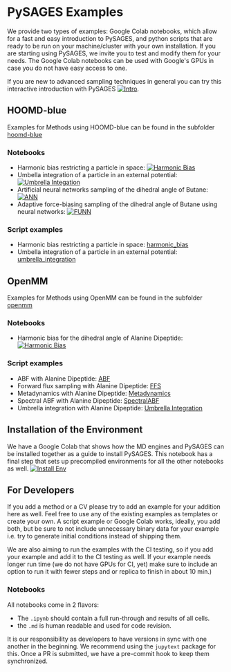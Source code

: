 PySAGES Examples
================

We provide two types of examples: Google Colab notebooks, which allow for a fast and easy introduction to PySAGES,
and python scripts that are ready to be run on your machine/cluster with your own installation.
If you are starting using PySAGES, we invite you to test and modify them for your needs.
The Google Colab notebooks can be used with Google's GPUs in case you do not have easy access to one.

If you are new to advanced sampling techniques in general you can try this interactive introduction with PySAGES [![Intro](https://colab.research.google.com/assets/colab-badge.svg)](https://colab.research.google.com/github/SSAGESLabs/PySAGES/blob/main/examples/Advanced_Sampling_Introduction.ipynb).

## HOOMD-blue

Examples for Methods using HOOMD-blue can be found in the subfolder [hoomd-blue](hoomd-blue)

### Notebooks

 * Harmonic bias restricting a particle in space: [![Harmonic Bias](https://colab.research.google.com/assets/colab-badge.svg)](https://colab.research.google.com/github/SSAGESLabs/PySAGES/blob/main/examples/hoomd-blue/Harmonic_Bias.ipynb)
 * Umbella integration of a particle in an external potential: [![Umbrella Integation](https://colab.research.google.com/assets/colab-badge.svg)](https://colab.research.google.com/github/SSAGESLabs/PySAGES/blob/main/examples/hoomd-blue/Umbrella_Integration.ipynb)
 * Artificial neural networks sampling of the dihedral angle of Butane: [![ANN](https://colab.research.google.com/assets/colab-badge.svg)](https://colab.research.google.com/github/SSAGESLabs/PySAGES/blob/main/examples/hoomd-blue/ann/Butane_ANN.ipynb)
 * Adaptive force-biasing sampling of the dihedral angle of Butane using neural networks: [![FUNN](https://colab.research.google.com/assets/colab-badge.svg)](https://colab.research.google.com/github/SSAGESLabs/PySAGES/blob/main/examples/hoomd-blue/Butane_FUNN.ipynb)

### Script examples

* Harmonic bias restricting a particle in space: [harmonic_bias](hoomd-blue/harmonic_bias)
* Umbella integration of a particle in an external potential: [umbrella_integration](hoomd-blue/umbrella_integration)

## OpenMM

Examples for Methods using OpenMM can be found in the subfolder [openmm](openmm)

### Notebooks

 * Harmonic bias for the dihedral angle of Alanine Dipeptide: [![Harmonic Bias](https://colab.research.google.com/assets/colab-badge.svg)](https://colab.research.google.com/github/SSAGESLabs/PySAGES/blob/main/examples/openmm/Harmonic_Bias.ipynb)

### Script examples

* ABF with Alanine Dipeptide: [ABF](openmm/abf/alanine-dipeptide_openmm.py)
* Forward flux sampling with Alanine Dipeptide: [FFS](openmm/forward_flux_sampling.py)
* Metadynamics with Alanine Dipeptide: [Metadynamics](openmm/metad/alanine-dipeptide.py)
* Spectral ABF with Alanine Dipeptide: [SpectralABF](openmm/spectral_abf/alanine-dipeptide.py)
* Umbrella integration with Alanine Dipeptide: [Umbrella Integration](openmm/umbrella_integration/integration.py)

## Installation of the Environment

We have a Google Colab that shows how the MD engines and PySAGES can be installed together as a guide to install PySAGES.
This notebook has a final step that sets up precompiled environments for all the other notebooks as well.
[![Install Env](https://colab.research.google.com/assets/colab-badge.svg)](https://colab.research.google.com/github/SSAGESLabs/PySAGES/blob/main/examples/Install_PySAGES_Environment.ipynb)

## For Developers

If you add a method or a CV please try to add an example for your addition here as well.
Feel free to use any of the existing examples as templates or create your own. A script example or Google Colab works, ideally, you add both, but be sure to not include unnecessary binary data for your example i.e. try to generate initial conditions instead of shipping them.

We are also aiming to run the examples with the CI testing, so if you add your example and add it to the CI testing as well. If your example needs longer run time (we do not have GPUs for CI, yet) make sure to include an option to run it with fewer steps and or replica to finish in about 10 min.)

### Notebooks

All notebooks come in 2 flavors:

* The `.ipynb` should contain a full run-through and results of all cells.
* the `.md` is human readable and used for code revision.

It is our responsibility as developers to have versions in sync with one another in the beginning.
We recommend using the `jupytext` package for this. Once a PR is submitted, we have a pre-commit hook to keep them synchronized.

